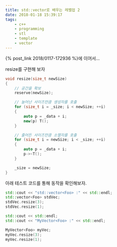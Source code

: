 ```yaml
---
title: std::vector로 배우는 레벨업 2
date: 2018-01-18 15:39:17
tags:
	- c++
	- programming
	- stl
	- template
	- vector
---
```


{% post_link 2018/0117-172936 %}에 이어서...

resize를 구현해 보자

```C++
void resize(size_t newSize)
{
	// 공간을 확보
	reserve(newSize);

	// 늘어난 사이즈만큼 생성자를 호출
	for (size_t i = _size; i < newSize; ++i)
	{
		auto p = _data + i;
		new(p) T();
	}

	// 줄어든 사이즈만큼 소멸자를 호출
	for (size_t i = newSize; i < _size; ++i)
	{
		auto p = _data + i;
		p->~T();
	}

	_size = newSize;
}
```

아래 테스트 코드를 통해 동작을 확인해보자.

```C++
std::cout << "std::vector<Foo> :" << std::endl;
std::vector<Foo> stdVec;
stdVec.resize(3);
stdVec.resize(1);

std::cout << std::endl;
std::cout << "MyVector<Foo> :" << std::endl;

MyVector<Foo> myVec;
myVec.resize(3);
myVec.resize(1);
```
